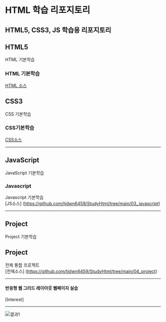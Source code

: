 # HTML 학습 리포지토리
HTML5, CSS3, JS 학습용 리포지토리
--------------------------------


## HTML5
HTML 기본학습

### HTML 기본학습
[HTML 소스](https://github.com/tjdwn6459/StudyHtml/tree/main/01_HTML)

## CSS3
CSS 기본학습 

### CSS기본학습
[CSS소스](https://github.com/tjdwn6459/StudyHtml/tree/main/02_CSS)

-------------------------------------

## JavaScript 
JavaScript 기본학습

### Javascript
Javascript 기본학습 <br>
[JS소스] (https://github.com/tjdwn6459/StudyHtml/tree/main/03_javascript)

----------------------------------------

## Project 
Project 기본학습

## Project
전체 통합 프로젝트<br>
[전체소스] (https://github.com/tjdwn6459/StudyHtml/tree/main/04_project)

------------------------------------------

#### 반응형 웹 그리드 레이아웃 웹페이지 실습
[Interest]

-------------------------------------------
![결과1]()

